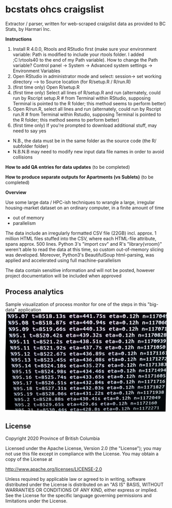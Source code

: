 # bcstats ohcs craigslist
Extractor / parser, written for web-scraped craigslist data as provided to BC Stats, by Harmari Inc.

**Instructions**
1. Install R 4.0.0, Rtools and RStudio first (make sure your environment variable:
Path 
is modified to include your rtools folder. I added
;C:\rtools40
to the end of my Path variable). How to change the Path variable? Control panel -> System -> Advanced system settings -> Environment Variables
2. Open RStudio in administrator mode and select: session-> set working directory --> to Source location (for R/setup.R / R/run.R)
3. (first time only) Open R/setup.R
4. (first time only) Select all lines of R/setup.R and run (alternately, could run by
Rscript setup.R # from Terminal within RStudio, supposing Terminal is pointed to the R folder; this method seems to perform better)
5. Open R/run.R, select all lines and run (alternately, could run by 
Rscript run.R # from Terminal within Rstudio, supposing Terminal is pointed to the R folder; this method seems to perform better)
6. (first time only) If you're prompted to download additional stuff, may need to say yes
* N.B., the data must be in the same folder as the source code (the R/ subfolder folder)
* N.B.N.B may need to modify new input data file names in order to avoid collisions

**How to add QA entries for data updates**
(to be completed)

**How to produce separate outputs for Apartments (vs Sublets)**
(to be completed)

**Overview**

Use some large data / HPC-ish techniques to wrangle a large, irregular housing-market dataset on an ordinary computer, in a finite amount of time
* out of memory
* parallelism

The data include an irregularly formatted CSV file (22GB) incl. approx. 1 million HTML files stuffed into the CSV, where each HTML-file attribute, spans approx. 500 lines. Python 3's "import csv" and R's "library{vroom}" weren't able to read the data at this time, so custom out-of-memory slicing was developed. Moreover, Python3's BeautifulSoup html-parsing, was applied and accelerated using full machine-parallelism

The data contain sensitive information and will not be posted, however project documentation will be included when approved

## Process analytics
Sample visualization of process monitor for one of the steps in this "big-data" application
![Process analytics](img/process_analytics.jpg)

## License

Copyright 2020 Province of British Columbia

Licensed under the Apache License, Version 2.0 (the "License");
you may not use this file except in compliance with the License.
You may obtain a copy of the License at

   http://www.apache.org/licenses/LICENSE-2.0

Unless required by applicable law or agreed to in writing, software
distributed under the License is distributed on an "AS IS" BASIS,
WITHOUT WARRANTIES OR CONDITIONS OF ANY KIND, either express or implied.
See the License for the specific language governing permissions and limitations under the License.
